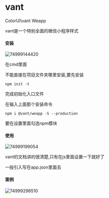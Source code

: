 #  vant

ColorUI\vant Weapp

vant是一个特别全面的微信小程序样式





####  安装

![74999144420](C:\Users\zxh\Desktop\前端\vant\vant.assets\1749991444205.png)

在cmd里面

不能直接在项目文件夹哪里安装,要先安装

`npm init -t`

完成初始化入口文件

在输入上面那个安装命令

`npm i @vant/weapp -S --production`

要在设置里面勾选npm模块







####  使用

![74999199054](C:\Users\zxh\Desktop\前端\vant\vant.assets\1749991990541.png)

vant的文档讲的很清楚,只有在js里面设置一下就好了

一般引入写在app.json里面去







####  案例

 ![74999296510](C:\Users\zxh\Desktop\前端\vant\vant.assets\1749992965103.png)

